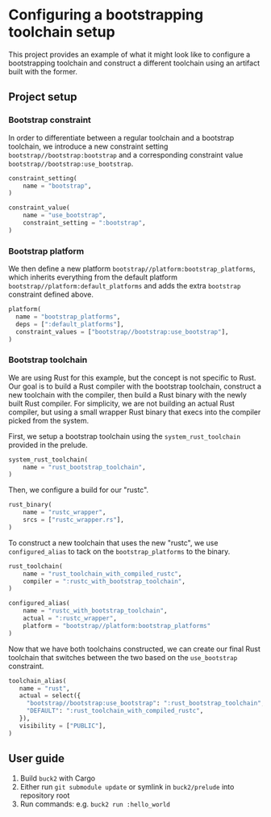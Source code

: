 # Configuring a bootstrapping toolchain setup

This project provides an example of what it might look like to configure a bootstrapping toolchain and construct a different toolchain using an artifact built with the former.

## Project setup

### Bootstrap constraint

In order to differentiate between a regular toolchain and a bootstrap toolchain, we introduce a new constraint setting `bootstrap//bootstrap:bootstrap` and a corresponding constraint value `bootstrap//bootstrap:use_bootstrap`.

```python
constraint_setting(
    name = "bootstrap",
)

constraint_value(
    name = "use_bootstrap",
    constraint_setting = ":bootstrap",
)
```

### Bootstrap platform

We then define a new platform `bootstrap//platform:bootstrap_platforms`, which inherits everything from the default platform `bootstrap//platform:default_platforms` and adds the extra `bootstrap` constraint defined above.

```python
platform(
  name = "bootstrap_platforms",
  deps = [":default_platforms"],
  constraint_values = ["bootstrap//bootstrap:use_bootstrap"],
)
```

### Bootstrap toolchain

We are using Rust for this example, but the concept is not specific to Rust. Our goal is to
build a Rust compiler with the bootstrap toolchain, construct a new toolchain with the compiler,
then build a Rust binary with the newly built Rust compiler. For simplicity, we are not building
an actual Rust compiler, but using a small wrapper Rust binary that execs into the compiler picked from the system.

First, we setup a bootstrap toolchain using the `system_rust_toolchain` provided in the prelude.
```python
system_rust_toolchain(
    name = "rust_bootstrap_toolchain",
)
```

Then, we configure a build for our "rustc".
```python
rust_binary(
    name = "rustc_wrapper",
    srcs = ["rustc_wrapper.rs"],
)
```

To construct a new toolchain that uses the new "rustc", we use `configured_alias` to tack on the `bootstrap_platforms` to the binary.
```python
rust_toolchain(
    name = "rust_toolchain_with_compiled_rustc",
    compiler = ":rustc_with_bootstrap_toolchain",
)

configured_alias(
    name = "rustc_with_bootstrap_toolchain",
    actual = ":rustc_wrapper",
    platform = "bootstrap//platform:bootstrap_platforms"
)
```

Now that we have both toolchains constructed, we can create our final Rust toolchain that switches between the two based on the `use_bootstrap` constraint.
```python
toolchain_alias(
   name = "rust",
   actual = select({
     "bootstrap//bootstrap:use_bootstrap": ":rust_bootstrap_toolchain",
     "DEFAULT": ":rust_toolchain_with_compiled_rustc",
   }),
   visibility = ["PUBLIC"],
)
```

## User guide

1. Build `buck2` with Cargo
2. Either run `git submodule update` or symlink in `buck2/prelude` into repository root
3. Run commands: e.g. `buck2 run :hello_world`
